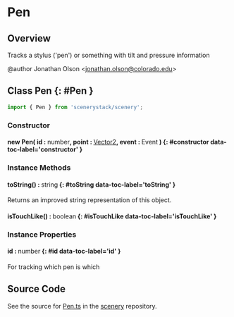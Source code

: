 # Pen

## Overview

Tracks a stylus ('pen') or something with tilt and pressure information

@author Jonathan Olson &lt;jonathan.olson@colorado.edu&gt;

## Class Pen {: #Pen }


```js
import { Pen } from 'scenerystack/scenery';
```
### Constructor

#### new Pen( id : <span style="font-weight: 400;"><span style="color: hsla(calc(var(--md-hue) + 180deg),80%,40%,1);">number</span></span>, point : <span style="font-weight: 400;">[Vector2](../dot/Vector2.md)</span>, event : <span style="font-weight: 400;">Event</span> ) {: #constructor data-toc-label='constructor' }

### Instance Methods

#### toString() : <span style="font-weight: 400;"><span style="color: hsla(calc(var(--md-hue) + 180deg),80%,40%,1);">string</span></span> {: #toString data-toc-label='toString' }

Returns an improved string representation of this object.

#### isTouchLike() : <span style="font-weight: 400;"><span style="color: hsla(calc(var(--md-hue) + 180deg),80%,40%,1);">boolean</span></span> {: #isTouchLike data-toc-label='isTouchLike' }

### Instance Properties

#### id : <span style="font-weight: 400;"><span style="color: hsla(calc(var(--md-hue) + 180deg),80%,40%,1);">number</span></span> {: #id data-toc-label='id' }

For tracking which pen is which



## Source Code

See the source for [Pen.ts](https://github.com/phetsims/scenery/blob/main/js/input/Pen.ts) in the [scenery](https://github.com/phetsims/scenery) repository.
